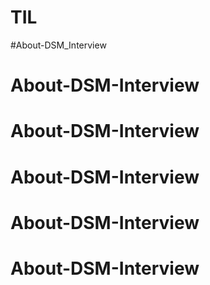 # TIL
#About-DSM_Interview
# About-DSM-Interview
# About-DSM-Interview
# About-DSM-Interview
# About-DSM-Interview
# About-DSM-Interview
